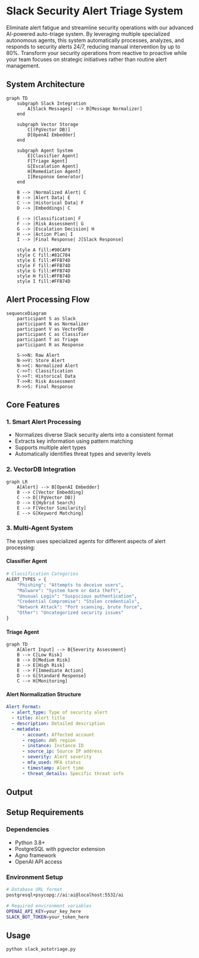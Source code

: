 # Slack Security Alert Triage System

Eliminate alert fatigue and streamline security operations with our advanced AI-powered auto-triage system. By leveraging multiple specialized autonomous agents, this system automatically processes, analyzes, and responds to security alerts 24/7, reducing manual intervention by up to 80%. Transform your security operations from reactive to proactive while your team focuses on strategic initiatives rather than routine alert management.

## System Architecture

```mermaid
graph TD
    subgraph Slack Integration
        A[Slack Messages] --> B[Message Normalizer]
    end

    subgraph Vector Storage
        C[(PgVector DB)]
        D[OpenAI Embedder]
    end

    subgraph Agent System
        E[Classifier Agent]
        F[Triage Agent]
        G[Escalation Agent]
        H[Remediation Agent]
        I[Response Generator]
    end

    B --> |Normalized Alert| C
    B --> |Alert Data| E
    C --> |Historical Data| F
    D --> |Embeddings| C

    E --> |Classification| F
    F --> |Risk Assessment| G
    G --> |Escalation Decision| H
    H --> |Action Plan| I
    I --> |Final Response| J[Slack Response]

    style A fill:#90CAF9
    style C fill:#81C784
    style E fill:#FFB74D
    style F fill:#FFB74D
    style G fill:#FFB74D
    style H fill:#FFB74D
    style I fill:#FFB74D
```

## Alert Processing Flow

```mermaid
sequenceDiagram
    participant S as Slack
    participant N as Normalizer
    participant V as VectorDB
    participant C as Classifier
    participant T as Triage
    participant R as Response

    S->>N: Raw Alert
    N->>V: Store Alert
    N->>C: Normalized Alert
    C->>T: Classification
    V->>T: Historical Data
    T->>R: Risk Assessment
    R->>S: Final Response
```

## Core Features

### 1. Smart Alert Processing
- Normalizes diverse Slack security alerts into a consistent format
- Extracts key information using pattern matching
- Supports multiple alert types
- Automatically identifies threat types and severity levels

### 2. VectorDB Integration
```mermaid
graph LR
    A[Alert] --> B[OpenAI Embedder]
    B --> C[Vector Embedding]
    C --> D[(PgVector DB)]
    D --> E{Hybrid Search}
    E --> F[Vector Similarity]
    E --> G[Keyword Matching]
```

### 3. Multi-Agent System
The system uses specialized agents for different aspects of alert processing:

#### Classifier Agent
```python
# Classification Categories
ALERT_TYPES = {
    "Phishing": "Attempts to deceive users",
    "Malware": "System harm or data theft",
    "Unusual Login": "Suspicious authentication",
    "Credential Compromise": "Stolen credentials",
    "Network Attack": "Port scanning, brute force",
    "Other": "Uncategorized security issues"
}
```

#### Triage Agent
```mermaid
graph TD
    A[Alert Input] --> B{Severity Assessment}
    B --> C[Low Risk]
    B --> D[Medium Risk]
    B --> E[High Risk]
    E --> F[Immediate Action]
    D --> G[Standard Response]
    C --> H[Monitoring]
```

#### Alert Normalization Structure
```yaml
Alert Format:
  - alert_type: Type of security alert
  - title: Alert title
  - description: Detailed description
  - metadata:
      - account: Affected account
      - region: AWS region
      - instance: Instance ID
      - source_ip: Source IP address
      - severity: Alert severity
      - mfa_used: MFA status
      - timestamp: Alert time
      - threat_details: Specific threat info
```

## Output

## Setup Requirements

### Dependencies
- Python 3.8+
- PostgreSQL with pgvector extension
- Agno framework
- OpenAI API access

### Environment Setup
```bash
# Database URL format
postgresql+psycopg://ai:ai@localhost:5532/ai

# Required environment variables
OPENAI_API_KEY=your_key_here
SLACK_BOT_TOKEN=your_token_here
```

## Usage

```bash
python slack_autotriage.py
```

